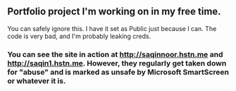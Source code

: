 ## Portfolio project I'm working on in my free time.
You can safely ignore this. I have it set as Public just because I can. The code is very bad, and I'm probably leaking creds.
### You can see the site in action at http://saqinnoor.hstn.me and http://saqin1.hstn.me. However, they regularly get taken down for "abuse" and is marked as unsafe by Microsoft SmartScreen or whatever it is. 
